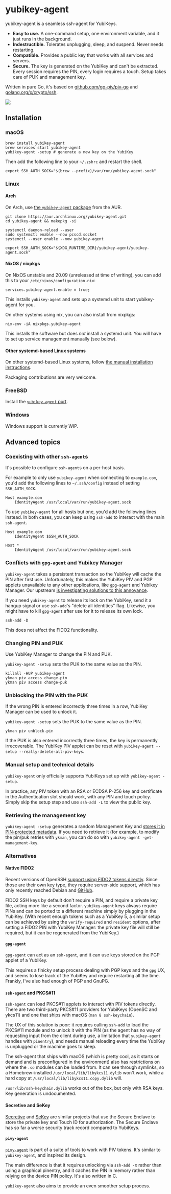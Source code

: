 # yubikey-agent

yubikey-agent is a seamless ssh-agent for YubiKeys.

* **Easy to use.** A one-command setup, one environment variable, and it just runs in the background.
* **Indestructible.** Tolerates unplugging, sleep, and suspend. Never needs restarting.
* **Compatible.** Provides a public key that works with all services and servers.
* **Secure.** The key is generated on the YubiKey and can't be extracted. Every session requires the PIN, every login requires a touch. Setup takes care of PUK and management key.

Written in pure Go, it's based on [github.com/go-piv/piv-go](https://github.com/go-piv/piv-go) and [golang.org/x/crypto/ssh](https://golang.org/x/crypto/ssh).

![](https://user-images.githubusercontent.com/1225294/81489747-63a03b00-9247-11ea-923a-b7434bcf7fd1.png)

## Installation

### macOS

```
brew install yubikey-agent
brew services start yubikey-agent
yubikey-agent -setup # generate a new key on the YubiKey
```

Then add the following line to your `~/.zshrc` and restart the shell.

```
export SSH_AUTH_SOCK="$(brew --prefix)/var/run/yubikey-agent.sock"
```

### Linux

#### Arch

On Arch, use [the `yubikey-agent` package](https://aur.archlinux.org/packages/yubikey-agent/) from the AUR.

```
git clone https://aur.archlinux.org/yubikey-agent.git
cd yubikey-agent && makepkg -si

systemctl daemon-reload --user
sudo systemctl enable --now pcscd.socket
systemctl --user enable --now yubikey-agent

export SSH_AUTH_SOCK="${XDG_RUNTIME_DIR}/yubikey-agent/yubikey-agent.sock"
```

#### NixOS / nixpkgs

On NixOS unstable and 20.09 (unreleased at time of writing), you can
add this to your `/etc/nixos/configuration.nix`:

```
services.yubikey-agent.enable = true;
```

This installs `yubikey-agent` and sets up a systemd unit to start
yubikey-agent for you.

On other systems using nix, you can also install from nixpkgs:

```
nix-env -iA nixpkgs.yubikey-agent
```

This installs the software but does *not* install a systemd unit.  You
will have to set up service management manually (see below).

#### Other systemd-based Linux systems

On other systemd-based Linux systems, follow [the manual installation instructions](systemd.md).

Packaging contributions are very welcome.

### FreeBSD

Install the [`yubikey-agent` port](https://svnweb.freebsd.org/ports/head/security/yubikey-agent/).

### Windows

Windows support is currently WIP.

## Advanced topics

### Coexisting with other `ssh-agent`s

It's possible to configure `ssh-agent`s on a per-host basis.

For example to only use `yubikey-agent` when connecting to `example.com`, you'd add the following lines to `~/.ssh/config` instead of setting `SSH_AUTH_SOCK`.

```
Host example.com
    IdentityAgent /usr/local/var/run/yubikey-agent.sock
```

To use `yubikey-agent` for all hosts but one, you'd add the following lines instead. In both cases, you can keep using `ssh-add` to interact with the main `ssh-agent`.

```
Host example.com
    IdentityAgent $SSH_AUTH_SOCK

Host *
    IdentityAgent /usr/local/var/run/yubikey-agent.sock
```

### Conflicts with `gpg-agent` and Yubikey Manager

`yubikey-agent` takes a persistent transaction so the YubiKey will cache the PIN after first use. Unfortunately, this makes the YubiKey PIV and PGP applets unavailable to any other applications, like `gpg-agent` and Yubikey Manager. Our upstream [is investigating solutions to this annoyance](https://github.com/go-piv/piv-go/issues/47).

If you need `yubikey-agent` to release its lock on the YubiKey, send it a hangup signal or use `ssh-add`'s "delete all identities" flag. Likewise, you might have to kill `gpg-agent` after use for it to release its own lock.

```
ssh-add -D
```

This does not affect the FIDO2 functionality.

### Changing PIN and PUK

Use YubiKey Manager to change the PIN and PUK.

`yubikey-agent -setup` sets the PUK to the same value as the PIN.

```
killall -HUP yubikey-agent
ykman piv access change-pin
ykman piv access change-puk
```

### Unblocking the PIN with the PUK

If the wrong PIN is entered incorrectly three times in a row, YubiKey Manager can be used to unlock it.

`yubikey-agent -setup` sets the PUK to the same value as the PIN.

```
ykman piv unblock-pin
```

If the PUK is also entered incorrectly three times, the key is permanently irrecoverable. The YubiKey PIV applet can be reset with `yubikey-agent --setup --really-delete-all-piv-keys`.


### Manual setup and technical details

`yubikey-agent` only officially supports YubiKeys set up with `yubikey-agent -setup`.

In practice, any PIV token with an RSA or ECDSA P-256 key and certificate in the Authentication slot should work, with any PIN and touch policy. Simply skip the setup step and use `ssh-add -L` to view the public key.

### Retrieving the management key

`yubikey-agent -setup` generates a random Management Key and [stores it in PIN-protected metadata](https://pkg.go.dev/github.com/go-piv/piv-go/piv?tab=doc#YubiKey.SetMetadata). If you need to retrieve it (for example, to modify the pin/puk retries with `ykman`, you can do so with `yubikey-agent -get-management-key`.


### Alternatives

#### Native FIDO2

Recent versions of OpenSSH [support using FIDO2 tokens directly](https://buttondown.email/cryptography-dispatches/archive/cryptography-dispatches-openssh-82-just-works/). Since those are their own key type, they require server-side support, which has only recently reached Debian and [GitHub](https://www.yubico.com/blog/github-now-supports-ssh-security-keys/).

FIDO2 SSH keys by default don't require a PIN, and require a private key file, acting more like a second factor. `yubikey-agent` keys always require PINs and can be ported to a different machine simply by plugging in the YubiKey. (With recent enough tokens such as a YubiKey 5, a similar setup can be achieved by using the `verify-required` and `resident` options, after setting a FIDO2 PIN with YubiKey Manager: the private key file will still be required, but it can be regenerated from the YubiKey.)

#### `gpg-agent`

`gpg-agent` can act as an `ssh-agent`, and it can use keys stored on the PGP applet of a YubiKey.

This requires a finicky setup process dealing with PGP keys and the `gpg` UX, and seems to lose track of the YubiKey and require restarting all the time. Frankly, I've also had enough of PGP and GnuPG.

#### `ssh-agent` and PKCS#11

`ssh-agent` can load PKCS#11 applets to interact with PIV tokens directly. There are two third-party PKCS#11 providers for YubiKeys (OpenSC and ykcs11) and one that ships with macOS (`man 8 ssh-keychain`).

The UX of this solution is poor: it requires calling `ssh-add` to load the PKCS#11 module and to unlock it with the PIN (as the agent has no way of requesting input from the client during use, a limitation that `yubikey-agent` handles with `pinentry`), and needs manual reloading every time the YubiKey is unplugged or the machine goes to sleep.

The ssh-agent that ships with macOS (which is pretty cool, as it starts on demand and is preconfigured in the environment) also has restrictions on where the `.so` modules can be loaded from. It can see through symlinks, so a Homebrew-installed `/usr/local/lib/libykcs11.dylib` won't work, while a hard copy at `/usr/local/lib/libykcs11.copy.dylib` will.

`/usr/lib/ssh-keychain.dylib` works out of the box, but only with RSA keys. Key generation is undocumented.

#### Secretive and SeKey

[Secretive](https://github.com/maxgoedjen/secretive) and [SeKey](https://github.com/sekey/sekey) are similar projects that use the Secure Enclave to store the private key and Touch ID for authorization. The Secure Enclave has so far a worse security track record compared to YubiKeys.

#### `pivy-agent`

[`pivy-agent`](https://github.com/joyent/pivy#using-pivy-agent) is part of a suite of tools to work with PIV tokens. It's similar to `yubikey-agent`, and inspired its design.

The main difference is that it requires unlocking via `ssh-add -X` rather than using a graphical pinentry, and it caches the PIN in memory rather than relying on the device PIN policy. It's also written in C.

`yubikey-agent` also aims to provide an even smoother setup process.
